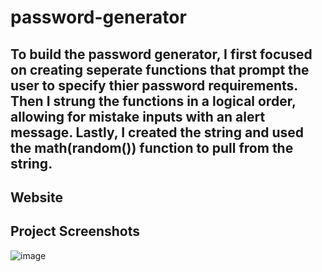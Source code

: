 # password-generator

## To build the password generator, I first focused on creating seperate functions that prompt the user to specify thier password requirements. Then I strung the functions in a logical order, allowing for mistake inputs with an alert message. Lastly, I created the string and used the math(random()) function to pull from the string. 

## Website


## Project Screenshots
![image](https://user-images.githubusercontent.com/68572717/90304459-6aa59d80-de75-11ea-894b-c2fd896b9035.png)
